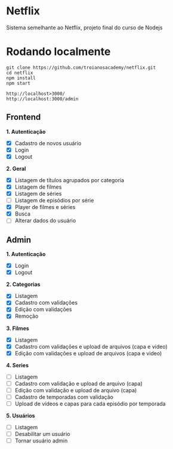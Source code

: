 # Netflix

Sistema semelhante ao Netflix, projeto final do curso de Nodejs

# Rodando localmente

    git clone https://github.com/troianosacademy/netflix.git
    cd netflix
    npm install
    npm start

    http://localhost>3000/
    http://localhost:3000/admin

## Frontend

**1. Autenticação**

- [x] Cadastro de novos usuário
- [x] Login
- [x] Logout

**2. Geral**

- [x] Listagem de títulos agrupados por categoria
- [x] Listagem de filmes
- [x] Listagem de séries
- [ ] Listagem de episódios por série
- [x] Player de filmes e séries
- [x] Busca
- [ ] Alterar dados do usuário

## Admin

**1. Autenticação**

- [x] Login
- [x] Logout

**2. Categorias**

- [x] Listagem
- [x] Cadastro com validações
- [x] Edição com validações
- [x] Remoção

**3. Filmes**

- [x] Listagem
- [x] Cadastro com validações e upload de arquivos (capa e video)
- [x] Edição com validações e upload de arquivos (capa e video)

**4. Series**

- [ ] Listagem
- [ ] Cadastro com validação e upload de arquivo (capa)
- [ ] Edição com validação e upload de arquivo (capa)
- [ ] Cadastro de temporadas com validação
- [ ] Upload de vídeos e capas para cada episódio por temporada

**5. Usuários**

- [ ] Listagem
- [ ] Desabilitar um usuário
- [ ] Tornar usuário admin
